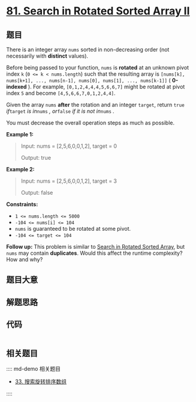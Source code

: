 # [81. Search in Rotated Sorted Array II](https://leetcode.com/problems/search-in-rotated-sorted-array-ii)

## 题目

There is an integer array `nums` sorted in non-decreasing order (not
necessarily with **distinct** values).

Before being passed to your function, `nums` is **rotated** at an unknown
pivot index `k` (`0 <= k < nums.length`) such that the resulting array is
`[nums[k], nums[k+1], ..., nums[n-1], nums[0], nums[1], ..., nums[k-1]]` (
**0-indexed** ). For example, `[0,1,2,4,4,4,5,6,6,7]` might be rotated at
pivot index `5` and become `[4,5,6,6,7,0,1,2,4,4]`.

Given the array `nums` **after** the rotation and an integer `target`, return
`true` _if_`target` _is in_`nums` _, or_`false` _if it is not in_`nums` _._

You must decrease the overall operation steps as much as possible.



**Example 1:**

> Input: nums = [2,5,6,0,0,1,2], target = 0
> 
> Output: true

**Example 2:**

> Input: nums = [2,5,6,0,0,1,2], target = 3
> 
> Output: false

**Constraints:**

  * `1 <= nums.length <= 5000`
  * `-104 <= nums[i] <= 104`
  * `nums` is guaranteed to be rotated at some pivot.
  * `-104 <= target <= 104`



**Follow up:** This problem is similar to [Search in Rotated Sorted
Array](/problems/search-in-rotated-sorted-array/description/), but `nums` may
contain **duplicates**. Would this affect the runtime complexity? How and why?


## 题目大意

## 解题思路

## 代码

```javascript

```

## 相关题目

:::: md-demo 相关题目
- [33. 搜索旋转排序数组](./0033.md)

::::
